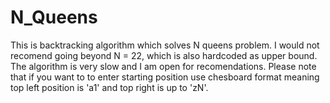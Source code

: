 # N_Queens
This is backtracking algorithm which solves N queens problem.
I would not recomend going beyond N = 22, which is also hardcoded as upper bound. The algorithm is very slow and I am open for recomendations.
Please note that if you want to to enter starting position use chesboard format meaning top left position is 'a1' and top right is up to 'zN'.
